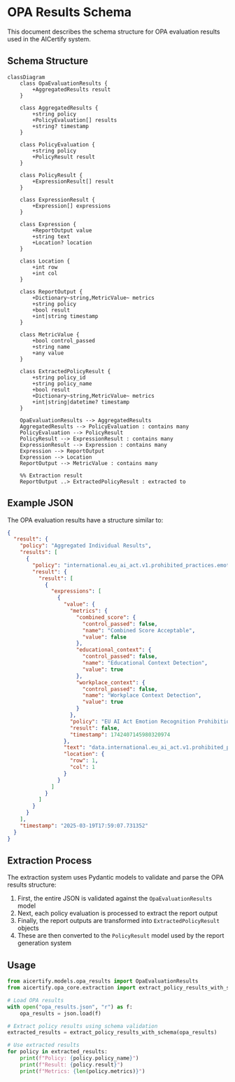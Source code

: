# OPA Results Schema

This document describes the schema structure for OPA evaluation results used in the AICertify system.

## Schema Structure

```mermaid
classDiagram
    class OpaEvaluationResults {
        +AggregatedResults result
    }
    
    class AggregatedResults {
        +string policy
        +PolicyEvaluation[] results
        +string? timestamp
    }
    
    class PolicyEvaluation {
        +string policy
        +PolicyResult result
    }
    
    class PolicyResult {
        +ExpressionResult[] result
    }
    
    class ExpressionResult {
        +Expression[] expressions
    }
    
    class Expression {
        +ReportOutput value
        +string text
        +Location? location
    }
    
    class Location {
        +int row
        +int col
    }
    
    class ReportOutput {
        +Dictionary~string,MetricValue~ metrics
        +string policy
        +bool result
        +int|string timestamp
    }
    
    class MetricValue {
        +bool control_passed
        +string name
        +any value
    }
    
    class ExtractedPolicyResult {
        +string policy_id
        +string policy_name
        +bool result
        +Dictionary~string,MetricValue~ metrics
        +int|string|datetime? timestamp
    }
    
    OpaEvaluationResults --> AggregatedResults
    AggregatedResults --> PolicyEvaluation : contains many
    PolicyEvaluation --> PolicyResult
    PolicyResult --> ExpressionResult : contains many
    ExpressionResult --> Expression : contains many
    Expression --> ReportOutput
    Expression --> Location
    ReportOutput --> MetricValue : contains many
    
    %% Extraction result
    ReportOutput ..> ExtractedPolicyResult : extracted to
```

## Example JSON

The OPA evaluation results have a structure similar to:

```json
{
  "result": {
    "policy": "Aggregated Individual Results",
    "results": [
      {
        "policy": "international.eu_ai_act.v1.prohibited_practices.emotion_recognition",
        "result": {
          "result": [
            {
              "expressions": [
                {
                  "value": {
                    "metrics": {
                      "combined_score": {
                        "control_passed": false,
                        "name": "Combined Score Acceptable",
                        "value": false
                      },
                      "educational_context": {
                        "control_passed": false,
                        "name": "Educational Context Detection",
                        "value": true
                      },
                      "workplace_context": {
                        "control_passed": false,
                        "name": "Workplace Context Detection",
                        "value": true
                      }
                    },
                    "policy": "EU AI Act Emotion Recognition Prohibition",
                    "result": false,
                    "timestamp": 1742407145980320974
                  },
                  "text": "data.international.eu_ai_act.v1.prohibited_practices.emotion_recognition.report_output",
                  "location": {
                    "row": 1,
                    "col": 1
                  }
                }
              ]
            }
          ]
        }
      }
    ],
    "timestamp": "2025-03-19T17:59:07.731352"
  }
}
```

## Extraction Process

The extraction system uses Pydantic models to validate and parse the OPA results structure:

1. First, the entire JSON is validated against the `OpaEvaluationResults` model
2. Next, each policy evaluation is processed to extract the report output
3. Finally, the report outputs are transformed into `ExtractedPolicyResult` objects
4. These are then converted to the `PolicyResult` model used by the report generation system

## Usage

```python
from aicertify.models.opa_results import OpaEvaluationResults
from aicertify.opa_core.extraction import extract_policy_results_with_schema

# Load OPA results
with open("opa_results.json", "r") as f:
    opa_results = json.load(f)

# Extract policy results using schema validation
extracted_results = extract_policy_results_with_schema(opa_results)

# Use extracted results
for policy in extracted_results:
    print(f"Policy: {policy.policy_name}")
    print(f"Result: {policy.result}")
    print(f"Metrics: {len(policy.metrics)}") 